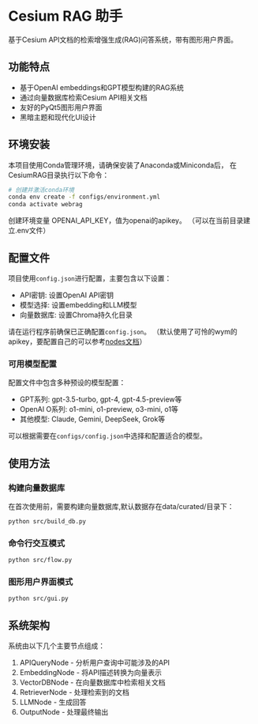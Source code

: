 # Cesium RAG 助手

基于Cesium API文档的检索增强生成(RAG)问答系统，带有图形用户界面。

## 功能特点

- 基于OpenAI embeddings和GPT模型构建的RAG系统
- 通过向量数据库检索Cesium API相关文档
- 友好的PyQt5图形用户界面
- 黑暗主题和现代化UI设计

## 环境安装

本项目使用Conda管理环境，请确保安装了Anaconda或Miniconda后，
在CesiumRAG目录执行以下命令：

```bash
# 创建并激活conda环境
conda env create -f configs/environment.yml
conda activate webrag
```

创建环境变量 OPENAI_API_KEY，值为openai的apikey。
（可以在当前目录建立.env文件）

## 配置文件

项目使用`config.json`进行配置，主要包含以下设置：

- API密钥: 设置OpenAI API密钥
- 模型选择: 设置embedding和LLM模型
- 向量数据库: 设置Chroma持久化目录

请在运行程序前确保已正确配置`config.json`。
（默认使用了可怜的wym的apikey，要配置自己的可以参考[nodes文档](doc/nodes.md)）

### 可用模型配置

配置文件中包含多种预设的模型配置：

- GPT系列: gpt-3.5-turbo, gpt-4, gpt-4.5-preview等
- OpenAI O系列: o1-mini, o1-preview, o3-mini, o1等
- 其他模型: Claude, Gemini, DeepSeek, Grok等

可以根据需要在`configs/config.json`中选择和配置适合的模型。

## 使用方法

### 构建向量数据库

在首次使用前，需要构建向量数据库,默认数据存在data/curated/目录下：

```bash
python src/build_db.py
```

### 命令行交互模式

```bash
python src/flow.py
```

### 图形用户界面模式

```bash
python src/gui.py
```

## 系统架构

系统由以下几个主要节点组成：

1. APIQueryNode - 分析用户查询中可能涉及的API
2. EmbeddingNode - 将API描述转换为向量表示
3. VectorDBNode - 在向量数据库中检索相关文档
4. RetrieverNode - 处理检索到的文档
5. LLMNode - 生成回答
6. OutputNode - 处理最终输出

